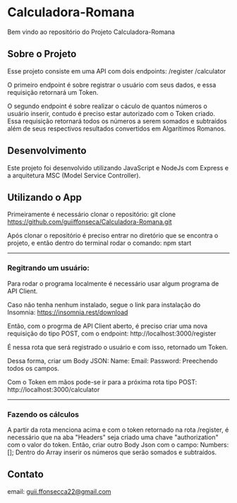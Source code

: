 # Calculadora-Romana

Bem vindo ao repositório do Projeto Calculadora-Romana

## Sobre o Projeto

Esse projeto consiste em uma API com dois endpoints:
/register
/calculator

O primeiro endpoint é sobre registrar o usuário com seus dados, e essa requisição retornará um Token.

O segundo endpoint é sobre realizar o cáculo de quantos números o usuário inserir, contudo é preciso estar autorizado com o Token criado.
Essa requisição retornará todos os números a serem somados e subtraídos além de seus respectivos resultados convertidos em Algarítimos Romanos.


## Desenvolvimento

Este projeto foi desenvolvido utilizando JavaScript e NodeJs com Express e a arquitetura MSC (Model Service Controller).

## Utilizando o App

Primeiramente é necessário clonar o repositório:
git clone https://github.com/guiiffonseca/Calculadora-Romana.git

Após clonar o repositório é preciso entrar no diretório que se encontra o projeto, e então dentro do terminal rodar o comando:
npm start 

---

### Regitrando um usuário: 

Para rodar o programa localmente é necessário usar algum programa de API Client.

Caso não tenha nenhum instalado, segue o link para instalação do Insomnia:
https://insomnia.rest/download

Então, com o progrma de API Client aberto, é preciso criar uma nova requisição do tipo POST, com o endpoint: 
http://localhost:3000/register

É nessa rota que será registrado o usuário e com isso, retornado um Token.

Dessa forma, criar um Body JSON:
Name:
Email:
Password:
Preechendo todos os campos.


Com o Token em mãos pode-se ir para a próxima rota tipo POST:
http://localhost:3000/calculator

---

### Fazendo os cálculos 

A partir da rota menciona acima e com o token retornado na rota /register, é necessário que na aba "Headers" seja criado uma chave 
"authorization" com o valor do token.
Então, criar outro Body Json com o campo:
Numbers: [];
Dentro do Array inserir os números que serão somados e subtraídos.

## Contato
email: guii.ffonsecca22@gmail.com


